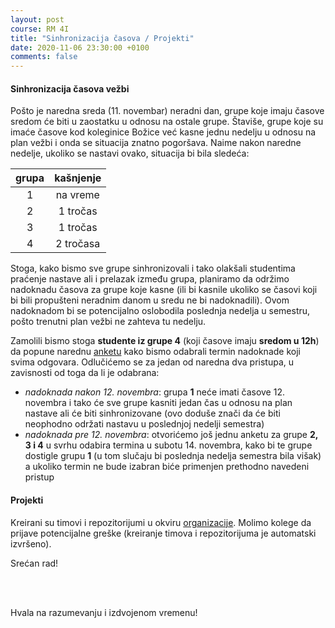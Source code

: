 ```yaml
---
layout: post
course: RM 4I
title: "Sinhronizacija časova / Projekti"
date: 2020-11-06 23:30:00 +0100
comments: false
---
```


#### Sinhronizacija časova vežbi

Pošto je naredna sreda (11. novembar) neradni dan, grupe koje imaju časove sredom će biti u zaostatku
u odnosu na ostale grupe. Štaviše, grupe koje su imaće časove kod koleginice Božice već kasne jednu 
nedelju u odnosu na plan vežbi i onda se situacija znatno pogoršava. Naime nakon naredne nedelje, 
ukoliko se nastavi ovako, situacija bi bila sledeća:

| grupa | kašnjenje |
|:-----:|:---------:|
|   1   |  na vreme |
|   2   |  1 tročas |
|   3   |  1 tročas |
|   4   | 2 tročasa |

Stoga, kako bismo sve grupe sinhronizovali i tako olakšali studentima praćenje nastave ali i prelazak
između grupa, planiramo da održimo nadoknadu časova za grupe koje kasne (ili bi kasnile ukoliko se 
časovi koji bi bili propušteni neradnim danom u sredu ne bi nadoknadili). Ovom nadoknadom bi se 
potencijalno oslobodila poslednja nedelja u semestru, pošto trenutni plan vežbi ne zahteva tu nedelju.

Zamolili bismo stoga **studente iz grupe 4** (koji časove imaju **sredom u 12h**) da popune narednu 
[anketu](https://forms.gle/HYPZtBEaqW9AFBou6) kako bismo odabrali termin nadoknade koji svima odgovara. 
Odlučićemo se za jedan od naredna dva pristupa, u zavisnosti od toga da li je odabrana:
  - *nadoknada nakon 12. novembra*: grupa **1** neće imati časove 12. novembra i tako će
  sve grupe kasniti jedan čas u odnosu na plan nastave ali će biti sinhronizovane (ovo doduše 
  znači da će biti neophodno održati nastavu u poslednjoj nedelji semestra)
  - *nadoknada pre 12. novembra*: otvorićemo još jednu anketu za grupe **2, 3 i 4** u svrhu
  odabira termina u subotu 14. novembra, kako bi te grupe dostigle grupu **1** (u tom slučaju bi 
  poslednja nedelja semestra bila višak) a ukoliko termin ne bude izabran biće primenjen prethodno
  navedeni pristup

#### Projekti

Kreirani su timovi i repozitorijumi u okviru [organizacije](https://github.com/MATF-Computer-Networks-Projects). 
Molimo kolege da prijave potencijalne greške (kreiranje timova i repozitorijuma je automatski izvršeno).

Srećan rad!

<br>
<br>

Hvala na razumevanju i izdvojenom vremenu!


